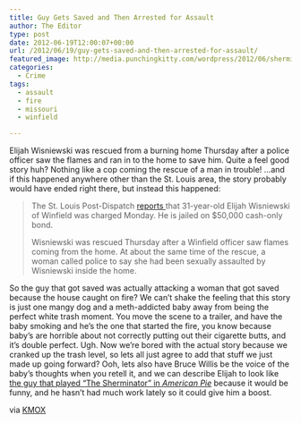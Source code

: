```yaml
---
title: Guy Gets Saved and Then Arrested for Assault
author: The Editor
type: post
date: 2012-06-19T12:00:07+00:00
url: /2012/06/19/guy-gets-saved-and-then-arrested-for-assault/
featured_image: http://media.punchingkitty.com/wordpress/2012/06/sherminator.jpg
categories:
  - Crime
tags:
  - assault
  - fire
  - missouri
  - winfield

---
```

Elijah Wisniewski was rescued from a burning home Thursday after a police officer saw the flames and ran in to the home to save him. Quite a feel good story huh? Nothing like a cop coming the rescue of a man in trouble! &#8230;and if this happened anywhere other than the St. Louis area, the story probably would have ended right there, but instead this happened:

> The St. Louis Post-Dispatch <a href="http://bit.ly/PcYR1J" target="_blank">reports </a>that 31-year-old Elijah Wisniewski of Winfield was charged Monday. He is jailed on $50,000 cash-only bond.
> 
> Wisniewski was rescued Thursday after a Winfield officer saw flames coming from the home. At about the same time of the rescue, a woman called police to say she had been sexually assaulted by Wisniewski inside the home.

So the guy that got saved was actually attacking a woman that got saved because the house caught on fire? We can&#8217;t shake the feeling that this story is just one mangy dog and a meth-addicted baby away from being the perfect white trash moment. You move the scene to a trailer, and have the baby smoking and he&#8217;s the one that started the fire, you know because baby&#8217;s are horrible about not correctly putting out their cigarette butts, and it&#8217;s double perfect. Ugh. Now we&#8217;re bored with the actual story because we cranked up the trash level, so lets all just agree to add that stuff we just made up going forward? Ooh, lets also have Bruce Willis be the voice of the baby&#8217;s thoughts when you retell it, and we can describe Elijah to look like <a href="http://en.wikipedia.org/wiki/Chris_Owen_(actor)" target="_blank">the guy that played &#8220;The Sherminator&#8221; in <em>American Pie</em></a> because it would be funny, and he hasn&#8217;t had much work lately so it could give him a boost.

via <a href="http://stlouis.cbslocal.com/2012/06/18/man-rescued-from-fire-then-charged-with-sex-crime/" target="_blank">KMOX</a>
